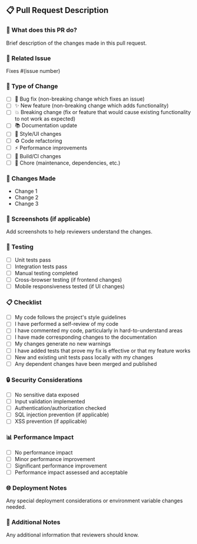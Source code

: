 ## 📋 Pull Request Description

### 🎯 What does this PR do?
Brief description of the changes made in this pull request.

### 🔗 Related Issue
Fixes #(issue number)

### 🧪 Type of Change
- [ ] 🐛 Bug fix (non-breaking change which fixes an issue)
- [ ] ✨ New feature (non-breaking change which adds functionality)
- [ ] 💥 Breaking change (fix or feature that would cause existing functionality to not work as expected)
- [ ] 📚 Documentation update
- [ ] 🎨 Style/UI changes
- [ ] ♻️ Code refactoring
- [ ] ⚡ Performance improvements
- [ ] 🔧 Build/CI changes
- [ ] 🧹 Chore (maintenance, dependencies, etc.)

### 🔄 Changes Made
- Change 1
- Change 2
- Change 3

### 📸 Screenshots (if applicable)
Add screenshots to help reviewers understand the changes.

### 🧪 Testing
- [ ] Unit tests pass
- [ ] Integration tests pass
- [ ] Manual testing completed
- [ ] Cross-browser testing (if frontend changes)
- [ ] Mobile responsiveness tested (if UI changes)

### 📋 Checklist
- [ ] My code follows the project's style guidelines
- [ ] I have performed a self-review of my code
- [ ] I have commented my code, particularly in hard-to-understand areas
- [ ] I have made corresponding changes to the documentation
- [ ] My changes generate no new warnings
- [ ] I have added tests that prove my fix is effective or that my feature works
- [ ] New and existing unit tests pass locally with my changes
- [ ] Any dependent changes have been merged and published

### 🔒 Security Considerations
- [ ] No sensitive data exposed
- [ ] Input validation implemented
- [ ] Authentication/authorization checked
- [ ] SQL injection prevention (if applicable)
- [ ] XSS prevention (if applicable)

### 📊 Performance Impact
- [ ] No performance impact
- [ ] Minor performance improvement
- [ ] Significant performance improvement
- [ ] Performance impact assessed and acceptable

### 🌐 Deployment Notes
Any special deployment considerations or environment variable changes needed.

### 📝 Additional Notes
Any additional information that reviewers should know.
